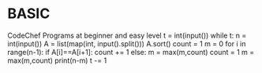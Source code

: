 # BASIC
CodeChef Programs at beginner and easy level
t = int(input())
while t:
    n = int(input())
    A = list(map(int, input().split()))
    A.sort()
    count = 1
    m = 0
    for i in range(n-1):
        if A[i]==A[i+1]:
            count += 1
        else:
            m = max(m,count)
            count = 1
    m = max(m,count)
    print(n-m)
    t -= 1
